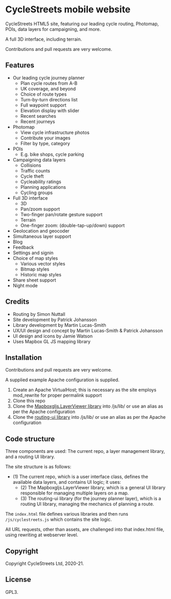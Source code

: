 # CycleStreets mobile website


CycleStreets HTML5 site, featuring our leading cycle routing, Photomap, POIs, data layers for campaigning, and more.

A full 3D interface, including terrain.

Contributions and pull requests are very welcome.


## Features

* Our leading cycle journey planner
  * Plan cycle routes from A-B
  * UK coverage, and beyond
  * Choice of route types
  * Turn-by-turn directions list
  * Full waypoint support
  * Elevation display with slider
  * Recent searches
  * Recent journeys
* Photomap
  * View cycle infrastructure photos
  * Contribute your images
  * Filter by type, category
* POIs
  * E.g. bike shops, cycle parking
* Campaigning data layers
  * Collisions
  * Traffic counts
  * Cycle theft
  * Cycleability ratings
  * Planning applications
  * Cycling groups
* Full 3D interface
  * 3D
  * Pan/zoom support
  * Two-finger pan/rotate gesture support
  * Terrain
  * One-finger zoom: (double-tap-up/down) support
* Geolocation and geocoder
* Simultaneous layer support
* Blog
* Feedback
* Settings and signin
* Choice of map styles
  * Various vector styles
  * Bitmap styles
  * Historic map styles
* Share sheet support
* Night mode


## Credits

* Routing by Simon Nuttall
* Site development by Patrick Johansson
* Library development by Martin Lucas-Smith
* UX/UI design and concept by Martin Lucas-Smith & Patrick Johansson
* UI design and icons by Jamie Watson
* Uses Mapbox GL JS mapping library



## Installation

Contributions and pull requests are very welcome.

A supplied example Apache configuration is supplied.

1. Create an Apache VirtualHost; this is necessary as the site employs mod_rewrite for proper permalink support
2. Clone this repo
3. Clone the [Mapboxgljs.LayerViewer library](https://github.com/cyclestreets/Mapboxgljs.LayerViewer) into /js/lib/ or use an alias as per the Apache configuration
4. Clone the [routing-ui library](https://github.com/cyclestreets/routing-ui) into /js/lib/ or use an alias as per the Apache configuration


## Code structure

Three components are used: The current repo, a layer management library, and a routing UI library.

The site structure is as follows:

- (1) The current repo, which is a user interface class, defines the available data layers, and contains UI logic; it uses:
  - (2) The Mapboxgljs.LayerViewer library, which is a general UI library responsible for managing multiple layers on a map.
  - (3) The routing-ui library (for the journey planner layer), which is a routing UI library, managing the mechanics of planning a route.

The `index.html` file defines various libraries and then runs `/js/cyclestreets.js` which contains the site logic.

All URL requests, other than assets, are challenged into that index.html file, using rewriting at webserver level.


## Copyright

Copyright CycleStreets Ltd, 2020-21.


## License

GPL3.
